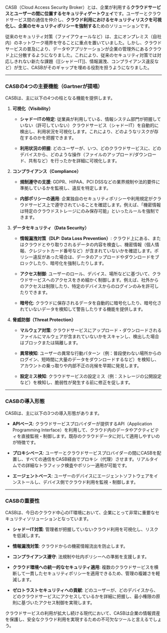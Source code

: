CASB（Cloud Access Security Broker）とは、企業が利用する**クラウドサービスとユーザーの間に位置するセキュリティゲートウェイ**です。ユーザーとクラウドサービス間の通信を仲介し、**クラウド利用におけるセキュリティリスクを可視化し、企業のセキュリティポリシーを強制する**ためのソリューションです。

従来のセキュリティ対策（ファイアウォールなど）は、主にオンプレミス（自社内）のネットワーク境界を守ることに重点を置いていました。しかし、クラウドサービスの普及により、データやアプリケーションが企業の管理外にあるクラウド上に分散するようになりました。これにより、従来のセキュリティ対策では対応しきれない新たな課題（[[シャドーIT]]、情報漏洩、コンプライアンス違反など）が生じ、CASBがそのギャップを埋める役割を担うようになりました。

---

### CASBの4つの主要機能（Gartnerが提唱）

CASBは、主に以下の4つの柱となる機能を提供します。

1. **可視化（Visibility）**
    
    - **シャドーITの特定**: 従業員が利用している、情報システム部門が把握していない（許可していない）クラウドサービス（シャドーIT）を自動的に検出し、利用状況を可視化します。これにより、どのようなリスクが存在するのかを把握できます。
        
    - **利用状況の把握**: どのユーザーが、いつ、どのクラウドサービスに、どのデバイスから、どのような操作（ファイルのアップロード/ダウンロード、共有など）を行ったかを詳細に可視化します。
        
2. **コンプライアンス（Compliance）**
    
    - **規制遵守の支援**: GDPR、HIPAA、PCI DSSなどの業界規制や法的要件に準拠しているかを監視し、違反を特定します。
        
    - **内部ポリシーの適用**: 企業独自のセキュリティポリシーや利用規定がクラウドサービス上で遵守されていることを確認します。例えば、「機密情報は特定のクラウドストレージにのみ保存可能」といったルールを強制できます。
        
3. **データセキュリティ（Data Security）**
    
    - **情報漏洩対策（DLP: Data Loss Prevention）**: クラウド上にある、またはクラウドとやり取りされるデータの内容を検査し、機密情報（個人情報、クレジットカード番号など）が含まれていないかを確認します。ポリシー違反があった場合は、データのアップロードやダウンロードをブロックしたり、暗号化を強制したりします。
        
    - **アクセス制御**: ユーザーのロール、デバイス、場所などに基づいて、クラウドサービスへのアクセスをきめ細かく制御します。例えば、社外からのアクセスは制限したり、特定のデバイスからのログインのみを許可したりできます。
        
    - **暗号化**: クラウドに保存されるデータを自動的に暗号化したり、暗号化されていないデータを検知して警告したりする機能を提供します。
        
4. **脅威防御（Threat Protection）**
    
    - **マルウェア対策**: クラウドサービスにアップロード・ダウンロードされるファイルにマルウェアが含まれていないかをスキャンし、検出した場合はブロックまたは隔離します。
        
    - **異常検知**: ユーザーの異常な行動パターン（例：普段使わない場所からのログイン、短時間に大量のデータをダウンロードするなど）を検知し、アカウントの乗っ取りや内部不正の兆候を早期に発見します。
        
    - **設定ミス検知**: クラウドサービスの設定ミス（例：ストレージの公開設定など）を検知し、脆弱性が発生する前に修正を促します。
        

---

### CASBの導入形態

CASBは、主に以下の3つの導入形態があります。

- **APIベース**: クラウドサービスプロバイダーが提供するAPI（Application Programming Interface）を利用して、クラウド内のデータやアクティビティを直接監視・制御します。既存のクラウドデータに対して適用しやすいのが特徴です。
    
- **プロキシベース**: ユーザーとクラウドサービスプロバイダーの間にCASBを配置し、すべての通信をCASB経由でプロキシ（代理）させます。リアルタイムでの詳細なトラフィック検査やポリシー適用が可能です。
    
- **エージェントベース**: ユーザーのデバイスにエージェントソフトウェアをインストールし、デバイス側でクラウド利用を監視・制御します。
    

---

### CASBの重要性

CASBは、今日のクラウド中心のIT環境において、企業にとって非常に重要なセキュリティソリューションとなっています。

- **シャドーIT対策**: 管理者が把握していないクラウド利用を可視化し、リスクを低減します。
    
- **情報漏洩対策**: クラウドからの機密情報流出を防止します。
    
- **コンプライアンス遵守**: 法規制や社内ポリシーへの準拠を支援します。
    
- **クラウド環境への統一的なセキュリティ適用**: 複数のクラウドサービスを横断して一貫したセキュリティポリシーを適用できるため、管理の複雑さを軽減します。
    
- **ゼロトラストセキュリティへの貢献**: どのユーザーが、どのデバイスから、どのクラウドサービスにアクセスしているかを詳細に把握し、最小権限の原則に基づいたアクセス制御を実現します。
    

クラウドサービスの利用が拡大し続ける現代において、CASBは企業の情報資産を保護し、安全なクラウド利用を実現するための不可欠なツールと言えるでしょう。